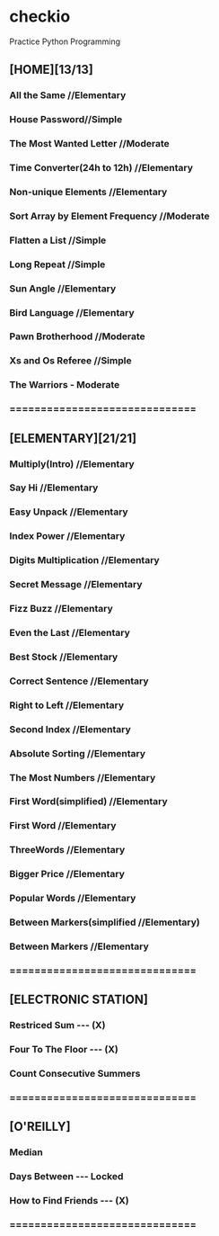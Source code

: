 # checkio
Practice Python Programming

## [HOME][13/13]
### All the Same //Elementary
### House Password//Simple
### The Most Wanted Letter //Moderate
### Time Converter(24h to 12h) //Elementary
### Non-unique Elements //Elementary
### Sort Array by Element Frequency //Moderate
### Flatten a List //Simple
### Long Repeat //Simple
### Sun Angle //Elementary
### Bird Language //Elementary
### Pawn Brotherhood //Moderate
### Xs and Os Referee //Simple
### The Warriors - Moderate
### ==============================

## [ELEMENTARY][21/21]
### Multiply(Intro) //Elementary
### Say Hi //Elementary
### Easy Unpack //Elementary
### Index Power //Elementary
### Digits Multiplication //Elementary
### Secret Message //Elementary
### Fizz Buzz //Elementary
### Even the Last //Elementary
### Best Stock //Elementary
### Correct Sentence //Elementary
### Right to Left //Elementary
### Second Index //Elementary
### Absolute Sorting //Elementary
### The Most Numbers //Elementary
### First Word(simplified) //Elementary
### First Word //Elementary
### ThreeWords //Elementary
### Bigger Price //Elementary
### Popular Words //Elementary
### Between Markers(simplified //Elementary)
### Between Markers //Elementary
### ==============================

## [ELECTRONIC STATION]
### Restriced Sum --- (X)
### Four To The Floor --- (X)
### Count Consecutive Summers
### ==============================

## [O'REILLY]
### Median
### Days Between --- Locked
### How to Find Friends --- (X)
### ==============================

